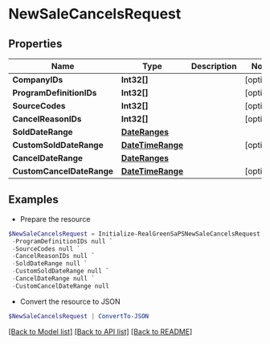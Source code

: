 # NewSaleCancelsRequest
## Properties

Name | Type | Description | Notes
------------ | ------------- | ------------- | -------------
**CompanyIDs** | **Int32[]** |  | [optional] 
**ProgramDefinitionIDs** | **Int32[]** |  | [optional] 
**SourceCodes** | **Int32[]** |  | [optional] 
**CancelReasonIDs** | **Int32[]** |  | [optional] 
**SoldDateRange** | [**DateRanges**](DateRanges.md) |  | 
**CustomSoldDateRange** | [**DateTimeRange**](DateTimeRange.md) |  | [optional] 
**CancelDateRange** | [**DateRanges**](DateRanges.md) |  | 
**CustomCancelDateRange** | [**DateTimeRange**](DateTimeRange.md) |  | [optional] 

## Examples

- Prepare the resource
```powershell
$NewSaleCancelsRequest = Initialize-RealGreenSaPSNewSaleCancelsRequest  -CompanyIDs null `
 -ProgramDefinitionIDs null `
 -SourceCodes null `
 -CancelReasonIDs null `
 -SoldDateRange null `
 -CustomSoldDateRange null `
 -CancelDateRange null `
 -CustomCancelDateRange null
```

- Convert the resource to JSON
```powershell
$NewSaleCancelsRequest | ConvertTo-JSON
```

[[Back to Model list]](../README.md#documentation-for-models) [[Back to API list]](../README.md#documentation-for-api-endpoints) [[Back to README]](../README.md)

